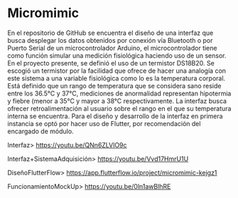 # Micromimic

En el repositorio de GitHub se encuentra el diseño de una interfaz que busca desplegar los datos obtenidos por conexión vía Bluetooth o por Puerto Serial de un microcontrolador Arduino, el microcontrolador tiene como función simular una medición fisiológica haciendo uso de un sensor. En el proyecto presente, se definió el uso de un termistor DS18B20.
Se escogió un termistor por la facilidad que ofrece de hacer una analogía con este sistema a una variable fisiológica como lo es la temperatura corporal. Está definido que un rango de temperatura que se considera sano reside entre los 36.5°C y 37°C, mediciones de anormalidad representan hipotermia y fiebre (menor a 35°C y mayor a 38°C respectivamente.
La interfaz busca ofrecer retroalimentación al usuario sobre el rango en el que su temperatura interna se encuentra.
Para el diseño y desarrollo de la interfaz en primera instancia se optó por hacer uso de Flutter, por recomendación del encargado de módulo.


Interfaz> https://youtu.be/QNn6ZLVlO9c

Interfaz+SistemaAdquisición> https://youtu.be/Vvd17HmrU1U


DiseñoFlutterFlow> https://app.flutterflow.io/project/micromimic-kejgz1

FuncionamientoMockUp> https://youtu.be/0ln1awBlhRE
